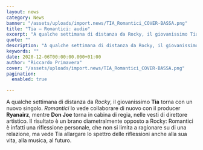 ```yaml
---
layout: news
category: News
banner: "/assets/uploads/import.news/TIA_Romantici_COVER-BASSA.png"
title: "Tia – Romantici: audio"
excerpt: "A qualche settimana di distanza da Rocky, il giovanissimo Tia torna con un nuovo singolo. Romantici lo vede collaborare di nuovo con il producer Ryanairz, mentre Don Joe torna in cabina di regia, nelle vesti di direttore artistico. Il risultato è un brano diametralmente opposto a Rocky: Romantici è infatti una riflessione personale, che non [&hellip"
quote: ""
description: "A qualche settimana di distanza da Rocky, il giovanissimo Tia torna con un nuovo singolo. Romantici lo vede collaborare di nuovo con il producer Ryanairz, mentre Don Joe torna in cabina di regia, nelle vesti di direttore artistico. Il risultato è un brano diametralmente opposto a Rocky: Romantici è infatti una riflessione personale, che non [&hellip"
keywords: ""
date: 2020-12-06T00:00:00.000+01:00
author: "Riccardo Primavera"
cover: "/assets/uploads/import.news/TIA_Romantici_COVER-BASSA.png"
pagination:
  enabled: true

---
```


A qualche settimana di distanza da _Rocky_, il giovanissimo **Tia** torna con un nuovo singolo. _Romantici_ lo vede collaborare di nuovo con il producer **Ryanairz**, mentre **Don Joe** torna in cabina di regia, nelle vesti di direttore artistico. Il risultato è un brano diametralmente opposto a Rocky: Romantici è infatti una riflessione personale, che non si limita a ragionare su di una relazione, ma vede Tia allargare lo spettro delle riflessioni anche alla sua vita, alla musica, al futuro.
